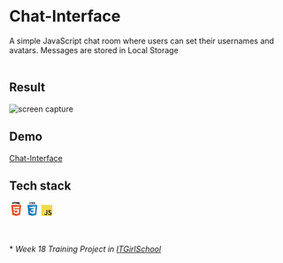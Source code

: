 # Chat-Interface

A simple JavaScript chat room where users can set their usernames and avatars. Messages are stored in Local Storage
<br><br>

## Result
<img width="35%" alt="screen capture" src="../main/assets/img/captureweb.jpeg">

## Demo
[Chat-Interface]

## Tech stack

<code><img height="25" src="https://raw.githubusercontent.com/github/explore/80688e429a7d4ef2fca1e82350fe8e3517d3494d/topics/html/html.png"></code>
<code><img height="25" src="https://raw.githubusercontent.com/github/explore/80688e429a7d4ef2fca1e82350fe8e3517d3494d/topics/css/css.png"></code>
<code><img height="20" src="https://raw.githubusercontent.com/github/explore/80688e429a7d4ef2fca1e82350fe8e3517d3494d/topics/javascript/javascript.png"></code>




<br><br> 
\* _Week 18 Training Project in [ITGirlSchool]_ 
  

   [ITGirlSchool]: <https://itgirlschool.com/en>
   [Chat-Interface]: <https://alenagm.github.io/Chat-Interface/>
